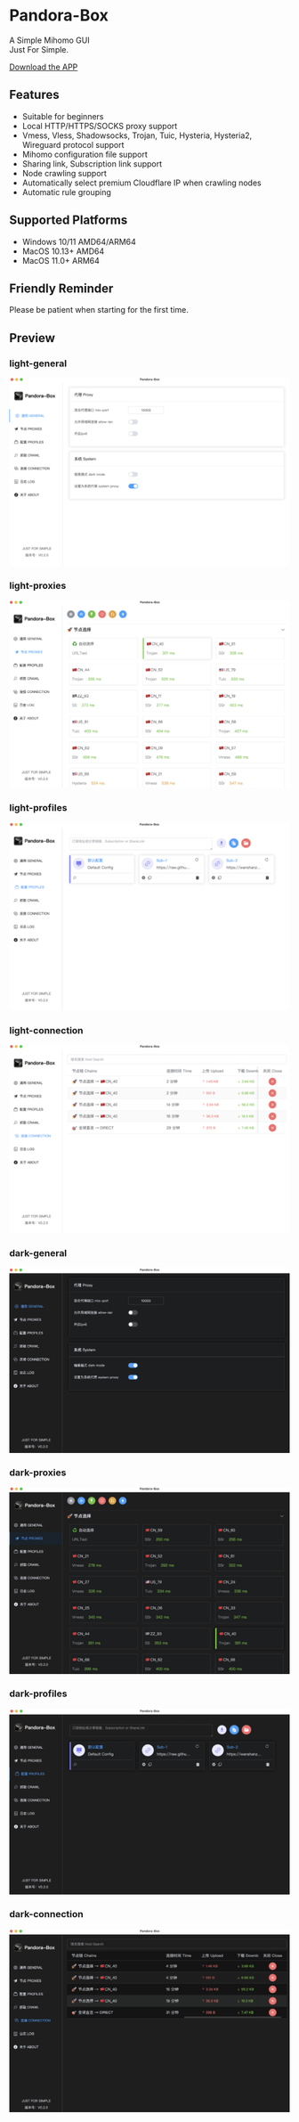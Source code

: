 # Pandora-Box
A Simple Mihomo GUI
<br>
Just For Simple.

[Download the APP](https://github.com/snakem982/Pandora-Box/releases)

## Features

- Suitable for beginners
- Local HTTP/HTTPS/SOCKS proxy support
- Vmess, Vless, Shadowsocks, Trojan, Tuic, Hysteria, Hysteria2, Wireguard protocol support
- Mihomo configuration file support
- Sharing link, Subscription link support
- Node crawling support
- Automatically select premium Cloudflare IP when crawling nodes
- Automatic rule grouping

##  Supported Platforms
- Windows 10/11 AMD64/ARM64
- MacOS 10.13+ AMD64
- MacOS 11.0+ ARM64

## Friendly Reminder
Please be patient when starting for the first time.

## Preview
### light-general
![general.png](img%2F1.png)
### light-proxies
![proxies.png](img%2F2.png)
### light-profiles
![proxies.png](img%2F3.png)
### light-connection
![proxies.png](img%2F4.png)
### dark-general
![general.png](img%2Fdark1.png)
### dark-proxies
![general.png](img%2Fdark2.png)
### dark-profiles
![general.png](img%2Fdark3.png)
### dark-connection
![general.png](img%2Fdark4.png)
